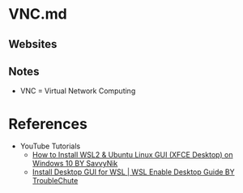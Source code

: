 # VNC.md

## Websites

## Notes

* VNC = Virtual Network Computing

# References

* YouTube Tutorials
  * [How to Install WSL2 & Ubuntu Linux GUI (XFCE Desktop) on Windows 10 BY SavvyNik](https://www.youtube.com/watch?v=8SuERIEJJUA)
  * [Install Desktop GUI for WSL | WSL Enable Desktop Guide BY TroubleChute](https://www.youtube.com/watch?v=QC7a9nowsz8)

